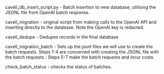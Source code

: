 cavell_db_insert_script.py - Batch insertion to new database, utilising the JSONL file from OpenAI batch response.

cavell_migration - original script from making calls to the OpenAI API and inserting directly to the database. Note the OpenAI key is redacted.

cavell_dedupe - Dedupes records in the final database

cavell_migration_batch - Sets up the jsonl files we will use to create the batch requests. Steps 1-4 are concerned with creating the JSONL file with the batch requests : Steps 5-7 make the batch requests and incur costs.

check_batch_status - checks the status of batches.  
